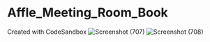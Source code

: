 # Affle_Meeting_Room_Book
Created with CodeSandbox
![Screenshot (707)](https://user-images.githubusercontent.com/63115179/123461552-d9f82c00-d606-11eb-8592-257d184b28f0.png)
![Screenshot (708)](https://user-images.githubusercontent.com/63115179/123461574-df557680-d606-11eb-9f20-c8e2d2276a4e.png)

